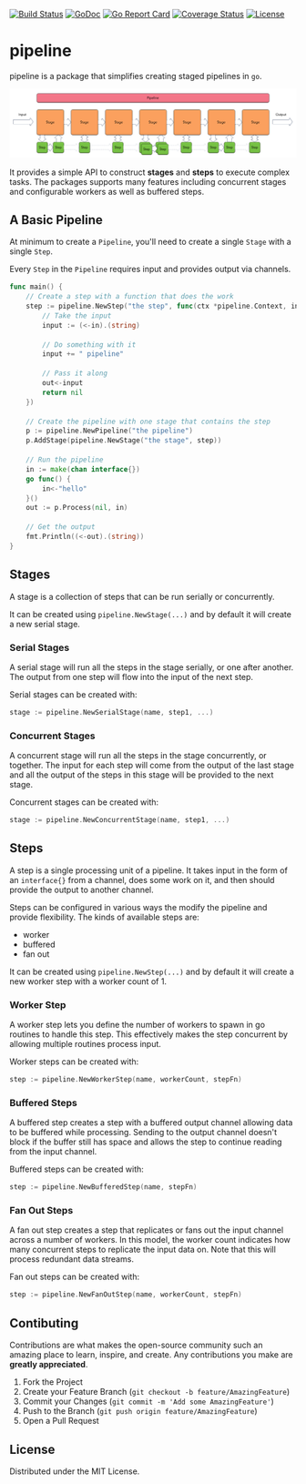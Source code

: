 [![Build Status](https://travis-ci.org/pokanop/pipeline.svg?branch=master)](https://travis-ci.org/pokanop/pipeline)
[![GoDoc](https://godoc.org/github.com/pokanop/pipeline?status.svg)](https://godoc.org/github.com/pokanop/pipeline)
[![Go Report Card](https://goreportcard.com/badge/github.com/pokanop/pipeline)](https://goreportcard.com/report/github.com/pokanop/pipeline)
[![Coverage Status](https://coveralls.io/repos/github/pokanop/pipeline/badge.svg?branch=master)](https://coveralls.io/github/pokanop/pipeline?branch=master)
[![License](https://img.shields.io/badge/license-MIT-blue.svg)](https://github.com/containous/traefik/blob/master/LICENSE.md)

# pipeline
pipeline is a package that simplifies creating staged pipelines in `go`.

![Pipeline](/images/pipeline.png)

It provides a simple API to construct **stages** and **steps** to execute complex tasks. The packages supports many features including concurrent stages and configurable workers as well as buffered steps.

## A Basic Pipeline

At minimum to create a `Pipeline`, you'll need to create a single `Stage` with a single `Step`.

Every `Step` in the `Pipeline` requires input and provides output via channels.

```go
func main() {
    // Create a step with a function that does the work
    step := pipeline.NewStep("the step", func(ctx *pipeline.Context, in <-chan interface{}, out chan interface{}) error {
        // Take the input
        input := (<-in).(string)

        // Do something with it
        input += " pipeline"

        // Pass it along
        out<-input
        return nil
    })

    // Create the pipeline with one stage that contains the step
    p := pipeline.NewPipeline("the pipeline")
    p.AddStage(pipeline.NewStage("the stage", step))

    // Run the pipeline
    in := make(chan interface{})
    go func() {
        in<-"hello"
    }()
    out := p.Process(nil, in)

    // Get the output
    fmt.Println((<-out).(string))
}
```

## Stages

A stage is a collection of steps that can be run serially or concurrently.

It can be created using `pipeline.NewStage(...)` and by default it will create a new serial stage.

### Serial Stages

A serial stage will run all the steps in the stage serially, or one after another. The output from one step will flow into the input of the next step.

Serial stages can be created with:
```go
stage := pipeline.NewSerialStage(name, step1, ...)
```

### Concurrent Stages

A concurrent stage will run all the steps in the stage concurrently, or together. The input for each step will come from the output of the last stage and all the output of the steps in this stage will be provided to the next stage.

Concurrent stages can be created with:
```go
stage := pipeline.NewConcurrentStage(name, step1, ...)
```

## Steps

A step is a single processing unit of a pipeline. It takes input in the form of an `interface{}` from a channel, does some work on it, and then should provide the output to another channel.

Steps can be configured in various ways the modify the pipeline and provide flexibility. The kinds of available steps are:
- worker
- buffered
- fan out

It can be created using `pipeline.NewStep(...)` and by default it will create a new worker step with a worker count of 1.

### Worker Step

A worker step lets you define the number of workers to spawn in go routines to handle this step. This effectively makes the step concurrent by allowing multiple routines process input.

Worker steps can be created with:
```go
step := pipeline.NewWorkerStep(name, workerCount, stepFn)
```

### Buffered Steps

A buffered step creates a step with a buffered output channel allowing data to be buffered while processing. Sending to the output channel doesn't block if the buffer still has space and allows the step to continue reading from the input channel.

Buffered steps can be created with:
```go
step := pipeline.NewBufferedStep(name, stepFn)
```

### Fan Out Steps

A fan out step creates a step that replicates or fans out the input channel across a number of workers. In this model, the worker count indicates how many concurrent steps to replicate the input data on. Note that this will process redundant data streams.

Fan out steps can be created with:
```go
step := pipeline.NewFanOutStep(name, workerCount, stepFn)
```

## Contibuting
Contributions are what makes the open-source community such an amazing place to learn, inspire, and create. Any contributions you make are **greatly appreciated**.

1. Fork the Project
2. Create your Feature Branch (`git checkout -b feature/AmazingFeature`)
3. Commit your Changes (`git commit -m 'Add some AmazingFeature'`)
4. Push to the Branch (`git push origin feature/AmazingFeature`)
5. Open a Pull Request

## License
Distributed under the MIT License.
